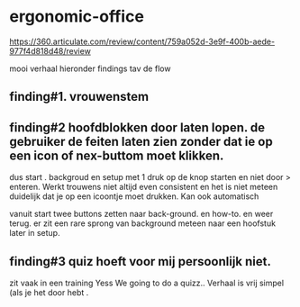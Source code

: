 # ergonomic-office
https://360.articulate.com/review/content/759a052d-3e9f-400b-aede-977f4d818d48/review

mooi verhaal hieronder findings tav de flow

## finding#1.  vrouwenstem 

## finding#2  hoofdblokken door laten lopen.  de gebruiker de feiten laten zien zonder dat ie op een icon of nex-buttom moet klikken.
dus start . backgroud en setup  met 1 druk op de knop starten en niet door > enteren. Werkt trouwens niet altijd even consistent en het is niet meteen duidelijk dat je op een icoontje moet drukken. Kan ook automatisch
 

vanuit start twee buttons zetten naar back-ground. en how-to.  en weer terug.   er zit een rare sprong van background meteen naar een hoofstuk later in setup.

## finding#3  quiz hoeft voor mij persoonlijk niet.  
zit vaak in een training  Yess We going to do a quizz..   Verhaal is vrij simpel (als je het door hebt .


